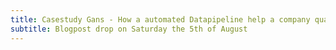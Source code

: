 ```yaml
---
title: Casestudy Gans - How a automated Datapipeline help a company quak quak
subtitle: Blogpost drop on Saturday the 5th of August
---
```


